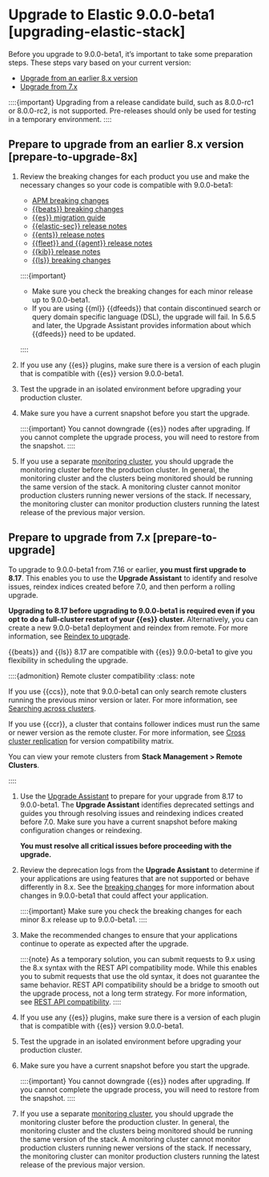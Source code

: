 # Upgrade to Elastic 9.0.0-beta1 [upgrading-elastic-stack]

Before you upgrade to 9.0.0-beta1, it’s important to take some preparation steps. These steps vary based on your current version:

* [Upgrade from an earlier 8.x version](../../../deploy-manage/upgrade/deployment-or-cluster.md#prepare-to-upgrade-8x)
* [Upgrade from 7.x](../../../deploy-manage/upgrade/deployment-or-cluster.md#prepare-to-upgrade)

::::{important}
Upgrading from a release candidate build, such as 8.0.0-rc1 or 8.0.0-rc2, is not supported. Pre-releases should only be used for testing in a temporary environment.
::::



## Prepare to upgrade from an earlier 8.x version [prepare-to-upgrade-8x]

1. Review the breaking changes for each product you use and make the necessary changes so your code is compatible with 9.0.0-beta1:

    * [APM breaking changes](https://www.elastic.co/guide/en/observability/current/apm-breaking.html)
    * [{{beats}} breaking changes](https://www.elastic.co/guide/en/beats/libbeat/current/breaking-changes.html)
    * [{{es}} migration guide](https://www.elastic.co/guide/en/elasticsearch/reference/current/breaking-changes.html)
    * [{{elastic-sec}} release notes](https://www.elastic.co/guide/en/security/current/release-notes.html)
    * [{{ents}} release notes](https://www.elastic.co/guide/en/enterprise-search/current/changelog.html)
    * [{{fleet}} and {{agent}} release notes](https://www.elastic.co/guide/en/fleet/current/release-notes.html)
    * [{{kib}} release notes](https://www.elastic.co/guide/en/kibana/current/release-notes.html)
    * [{{ls}} breaking changes](https://www.elastic.co/guide/en/logstash/current/breaking-changes.html)

    ::::{important}
    * Make sure you check the breaking changes for each minor release up to 9.0.0-beta1.
    * If you are using {{ml}} {{dfeeds}} that contain discontinued search or query domain specific language (DSL), the upgrade will fail. In 5.6.5 and later, the Upgrade Assistant provides information about which {{dfeeds}} need to be updated.

    ::::

2. If you use any {{es}} plugins, make sure there is a version of each plugin that is compatible with {{es}} version 9.0.0-beta1.
3. Test the upgrade in an isolated environment before upgrading your production cluster.
4. Make sure you have a current snapshot before you start the upgrade.

    ::::{important}
    You cannot downgrade {{es}} nodes after upgrading. If you cannot complete the upgrade process, you will need to restore from the snapshot.
    ::::

5. If you use a separate [monitoring cluster](../../../deploy-manage/monitor/stack-monitoring/elasticsearch-monitoring-self-managed.md), you should upgrade the monitoring cluster before the production cluster. In general, the monitoring cluster and the clusters being monitored should be running the same version of the stack. A monitoring cluster cannot monitor production clusters running newer versions of the stack. If necessary, the monitoring cluster can monitor production clusters running the latest release of the previous major version.


## Prepare to upgrade from 7.x [prepare-to-upgrade]

To upgrade to 9.0.0-beta1 from 7.16 or earlier, **you must first upgrade to 8.17**. This enables you to use the **Upgrade Assistant** to identify and resolve issues, reindex indices created before 7.0, and then perform a rolling upgrade.

**Upgrading to 8.17 before upgrading to 9.0.0-beta1 is required even if you opt to do a full-cluster restart of your {{es}} cluster.** Alternatively, you can create a new 9.0.0-beta1 deployment and reindex from remote. For more information, see [Reindex to upgrade](../../../deploy-manage/upgrade/deployment-or-cluster.md#upgrading-reindex).

{{beats}} and {{ls}} 8.17 are compatible with {{es}} 9.0.0-beta1 to give you flexibility in scheduling the upgrade.

::::{admonition} Remote cluster compatibility
:class: note

If you use {{ccs}}, note that 9.0.0-beta1 can only search remote clusters running the previous minor version or later. For more information, see [Searching across clusters](../../../solutions/search/cross-cluster-search.md).

If you use {{ccr}}, a cluster that contains follower indices must run the same or newer version as the remote cluster. For more information, see [Cross cluster replication](../../../deploy-manage/tools/cross-cluster-replication.md) for version compatibility matrix.

You can view your remote clusters from **Stack Management > Remote Clusters**.

::::


1. Use the [Upgrade Assistant](https://www.elastic.co/guide/en/kibana/8.17/upgrade-assistant.html) to prepare for your upgrade from 8.17 to 9.0.0-beta1. The **Upgrade Assistant** identifies deprecated settings and guides you through resolving issues and reindexing indices created before 7.0. Make sure you have a current snapshot before making configuration changes or reindexing.

    **You must resolve all critical issues before proceeding with the upgrade.**

2. Review the deprecation logs from the **Upgrade Assistant** to determine if your applications are using features that are not supported or behave differently in 8.x. See the [breaking changes](https://www.elastic.co/guide/en/elastic-stack/current/elastic-stack-breaking-changes.html) for more information about changes in 9.0.0-beta1 that could affect your application.

    ::::{important}
    Make sure you check the breaking changes for each minor 8.x release up to 9.0.0-beta1.
    ::::

3. Make the recommended changes to ensure that your applications continue to operate as expected after the upgrade.

    ::::{note}
    As a temporary solution, you can submit requests to 9.x using the 8.x syntax with the REST API compatibility mode. While this enables you to submit requests that use the old syntax, it does not guarantee the same behavior. REST API compatibility should be a bridge to smooth out the upgrade process, not a long term strategy. For more information, see [REST API compatibility](https://www.elastic.co/guide/en/elasticsearch/reference/current/rest-api-compatibility.html).
    ::::

4. If you use any {{es}} plugins, make sure there is a version of each plugin that is compatible with {{es}} version 9.0.0-beta1.
5. Test the upgrade in an isolated environment before upgrading your production cluster.
6. Make sure you have a current snapshot before you start the upgrade.

    ::::{important}
    You cannot downgrade {{es}} nodes after upgrading. If you cannot complete the upgrade process, you will need to restore from the snapshot.
    ::::

7. If you use a separate [monitoring cluster](../../../deploy-manage/monitor/stack-monitoring/elasticsearch-monitoring-self-managed.md), you should upgrade the monitoring cluster before the production cluster. In general, the monitoring cluster and the clusters being monitored should be running the same version of the stack. A monitoring cluster cannot monitor production clusters running newer versions of the stack. If necessary, the monitoring cluster can monitor production clusters running the latest release of the previous major version.
